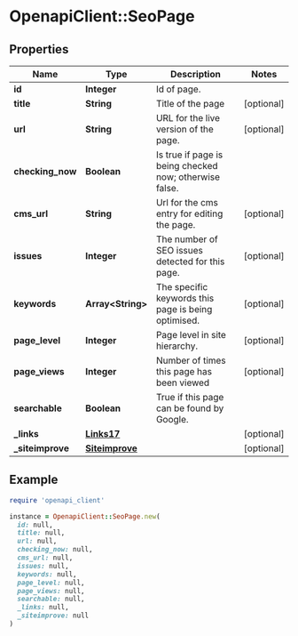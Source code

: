 # OpenapiClient::SeoPage

## Properties

| Name | Type | Description | Notes |
| ---- | ---- | ----------- | ----- |
| **id** | **Integer** | Id of page. |  |
| **title** | **String** | Title of the page | [optional] |
| **url** | **String** | URL for the live version of the page. | [optional] |
| **checking_now** | **Boolean** | Is true if page is being checked now; otherwise false. |  |
| **cms_url** | **String** | Url for the cms entry for editing the page. | [optional] |
| **issues** | **Integer** | The number of SEO issues detected for this page. | [optional] |
| **keywords** | **Array&lt;String&gt;** | The specific keywords this page is being optimised. | [optional] |
| **page_level** | **Integer** | Page level in site hierarchy. | [optional] |
| **page_views** | **Integer** | Number of times this page has been viewed | [optional] |
| **searchable** | **Boolean** | True if this page can be found by Google. |  |
| **_links** | [**Links17**](Links17.md) |  | [optional] |
| **_siteimprove** | [**Siteimprove**](Siteimprove.md) |  | [optional] |

## Example

```ruby
require 'openapi_client'

instance = OpenapiClient::SeoPage.new(
  id: null,
  title: null,
  url: null,
  checking_now: null,
  cms_url: null,
  issues: null,
  keywords: null,
  page_level: null,
  page_views: null,
  searchable: null,
  _links: null,
  _siteimprove: null
)
```

